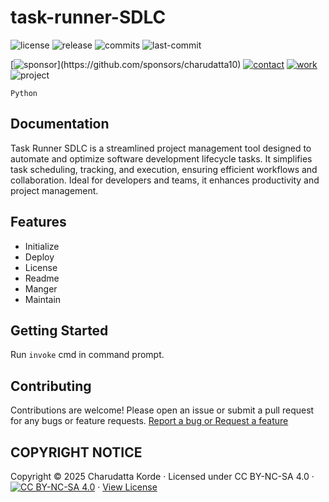 # task-runner-SDLC

<!-- Badges: Project Status GitHub -->
![license](https://flat.badgen.net/static/license/EULA/blue)
![release](https://flat.badgen.net/github/release/charudatta10/task-runner-SDLC)
![commits](https://flat.badgen.net/github/commits/charudatta10/task-runner-SDLC)
![last-commit](https://flat.badgen.net/github/last-commit/charudatta10/task-runner-SDLC)

[![sponsor](https://flat.badgen.net//static/sponsor/%E2%9D%A4?)](https://github.com/sponsors/charudatta10)
[![contact](https://flat.badgen.net//static/contact/%E2%98%8E)](https://charudatta10.github.io/LinkNet/)
[![work](https://flat.badgen.net//static/portfolio/%F0%9F%96%BF)](https://charudatta10.github.io/myblog/)
![project](https://flat.badgen.net///static/project/task-runner-SDLC)

<!-- Badges: Tools used -->
`Python`

## Documentation

 Task Runner SDLC is a streamlined project management tool designed to automate and optimize software development lifecycle tasks. It simplifies task scheduling, tracking, and execution, ensuring efficient workflows and collaboration. Ideal for developers and teams, it enhances productivity and project management.  

## Features

- Initialize
- Deploy
- License
- Readme
- Manger
- Maintain

## Getting Started

Run `invoke` cmd in command prompt.

## Contributing

Contributions are welcome! Please open an issue or submit a pull request for any bugs or feature requests. [Report a bug or Request a feature](https://github.com/charudatta10/{title}/issues)

## COPYRIGHT NOTICE

Copyright © 2025 Charudatta Korde · Licensed under CC BY-NC-SA 4.0 · [![CC BY-NC-SA 4.0](https://licensebuttons.net/l/by-nc-sa/4.0/88x31.png)](https://creativecommons.org/licenses/by-nc-sa/4.0/) · [View License](https://creativecommons.org/licenses/by-nc-sa/4.0/legalcode)

<!-- Acknowledgment, References, Misc -->
